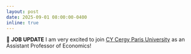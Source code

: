 ```yaml
---
layout: post
date: 2025-09-01 08:00:00-0400
inline: true
---
```


:briefcase: **JOB UPDATE** I am very excited to join <a href="https://thema.u-cergy.fr/?lang=fr" target="_blank">CY Cergy Paris University</a> as an Assistant Professor of Economics!